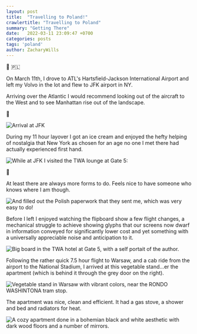 ```yaml
---
layout: post
title:  "Travelling to Poland!"
crawlertitle: "Travelling to Poland"
summary: "Getting There"
date:   2022-03-11 23:09:47 +0700
categories: posts
tags: 'poland'
author: ZacharyWills
---
```

:flight_departure: :poland:

On March 11th, I drove to ATL's Hartsfield-Jackson International Airport and left my Volvo in the lot and flew to JFK airport in NY. 

Arriving over the Atlantic I would recommend looking out of the aircraft to the West and to see Manhattan rise out of the landscape. 

:ocean:

![Arrival at JFK](/Warsaw/assets/images/jfk_landing.JPEG)

During my 11 hour layover I got an ice cream and enjoyed the hefty helping of nostalgia that New York as chosen for an age no one I met there had actually experienced first hand. 

![While at JFK I visited the TWA lounge at Gate 5:](/Warsaw/assets/images/twa.JPEG)

:bookmark_tabs:

At least there are always more forms to do. Feels nice to have someone who knows where I am though. 

![And filled out the Polish paperwork that they sent me, which was very easy to do!](/Warsaw/assets/images/polish_PLF.jpeg)

Before I left I enjoyed watching the flipboard show a few flight changes, a mechanical struggle to achieve showing glyphs that our screens now dwarf in information conveyed for significantly lower cost and yet something with a universally appreciable noise and anticipation to it.  

![Big board in the TWA hotel at Gate 5, with a self portait of the author.](/Warsaw/assets/images/flipboard.JPEG)

Following the rather quick 7.5 hour flight to Warsaw, and a cab ride from the airport to the National Stadium, I arrived at this vegetable stand...er the apartment (which is behind it through the grey door on the right). 

![Vegetable stand in Warsaw with vibrant colors, near the RONDO WASHINTONA tram stop.](/Warsaw/assets/images/vegito.JPEG)

The apartment was nice, clean and efficient. It had a gas stove, a shower and bed and radiators for heat.

![A cozy apartment done in a bohemian black and white aesthetic with dark wood floors and a number of mirrors.](/Warsaw/assets/images/apartment.JPEG)


